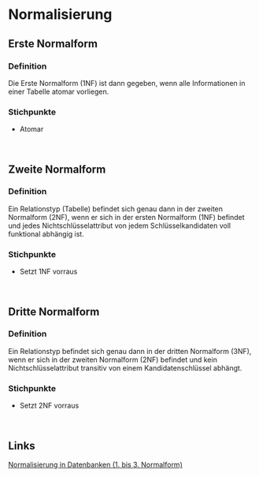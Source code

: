 # Normalisierung

## Erste Normalform
### Definition
Die Erste Normalform (1NF) ist dann gegeben, wenn alle Informationen in einer Tabelle atomar vorliegen.

### Stichpunkte
- Atomar

<br>

## Zweite Normalform
### Definition
Ein Relationstyp (Tabelle) befindet sich genau dann in der zweiten Normalform (2NF), wenn er sich in der ersten Normalform (1NF) befindet und jedes Nichtschlüsselattribut von jedem Schlüsselkandidaten voll funktional abhängig ist.

### Stichpunkte
- Setzt 1NF vorraus

<br>

## Dritte Normalform
### Definition
Ein Relationstyp befindet sich genau dann in der dritten Normalform (3NF), wenn er sich in der zweiten Normalform (2NF) befindet und kein Nichtschlüsselattribut transitiv von einem Kandidatenschlüssel abhängt.

### Stichpunkte
- Setzt 2NF vorraus

<br>

## Links
[Normalisierung in Datenbanken (1. bis 3. Normalform)](https://www.youtube.com/watch?v=aCXKT4ycAbQ)